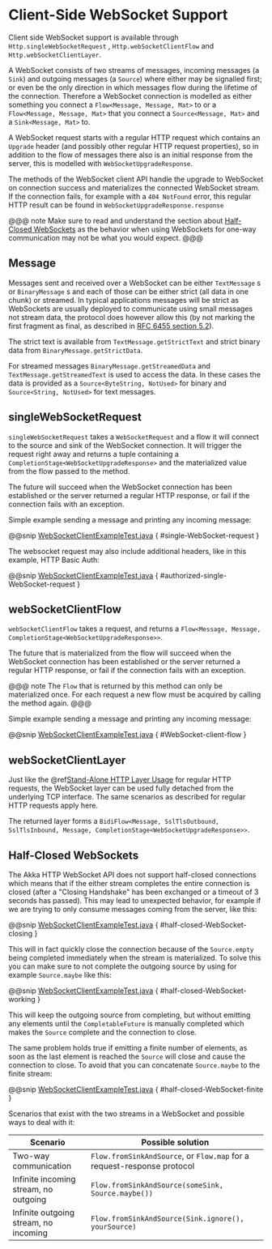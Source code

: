 <a id="client-side-websocket-support-java"></a>
# Client-Side WebSocket Support

Client side WebSocket support is available through `Http.singleWebSocketRequest` ,
`Http.webSocketClientFlow` and `Http.webSocketClientLayer`.

A WebSocket consists of two streams of messages, incoming messages (a `Sink`) and outgoing messages
(a `Source`) where either may be signalled first; or even be the only direction in which messages flow
during the lifetime of the connection. Therefore a WebSocket connection is modelled as either something you connect a
`Flow<Message, Message, Mat>` to or a `Flow<Message, Message, Mat>` that you connect a `Source<Message, Mat>`
and a `Sink<Message, Mat>` to.

A WebSocket request starts with a regular HTTP request which contains an `Upgrade` header (and possibly
other regular HTTP request properties), so in addition to the flow of messages there also is an initial response
from the server, this is modelled with `WebSocketUpgradeResponse`.

The methods of the WebSocket client API handle the upgrade to WebSocket on connection success and materializes
the connected WebSocket stream. If the connection fails, for example with a `404 NotFound` error, this regular
HTTP result can be found in `WebSocketUpgradeResponse.response`

@@@ note
Make sure to read and understand the section about [Half-Closed WebSockets](#half-closed-client-websockets-java) as the behavior
when using WebSockets for one-way communication may not be what you would expect.
@@@

## Message

Messages sent and received over a WebSocket can be either `TextMessage` s or `BinaryMessage` s and each
of those can be either strict (all data in one chunk) or streamed. In typical applications messages will be strict as
WebSockets are usually deployed to communicate using small messages not stream data, the protocol does however
allow this (by not marking the first fragment as final, as described in [RFC 6455 section 5.2](https://tools.ietf.org/html/rfc6455#section-5.2)).

The strict text is available from `TextMessage.getStrictText` and strict binary data from
`BinaryMessage.getStrictData`.

For streamed messages `BinaryMessage.getStreamedData` and `TextMessage.getStreamedText` is used to access the data.
In these cases the data is provided as a `Source<ByteString, NotUsed>` for binary and `Source<String, NotUsed>`
for text messages.

## singleWebSocketRequest

`singleWebSocketRequest` takes a `WebSocketRequest` and a flow it will connect to the source and
sink of the WebSocket connection. It will trigger the request right away and returns a tuple containing a
`CompletionStage<WebSocketUpgradeResponse>` and the materialized value from the flow passed to the method.

The future will succeed when the WebSocket connection has been established or the server returned a regular
HTTP response, or fail if the connection fails with an exception.

Simple example sending a message and printing any incoming message:

@@snip [WebSocketClientExampleTest.java](../../../../../test/java/docs/http/javadsl/WebSocketClientExampleTest.java) { #single-WebSocket-request }

The websocket request may also include additional headers, like in this example, HTTP Basic Auth:

@@snip [WebSocketClientExampleTest.java](../../../../../test/java/docs/http/javadsl/WebSocketClientExampleTest.java) { #authorized-single-WebSocket-request }

## webSocketClientFlow

`webSocketClientFlow` takes a request, and returns a `Flow<Message, Message, CompletionStage<WebSocketUpgradeResponse>>`.

The future that is materialized from the flow will succeed when the WebSocket connection has been established or
the server returned a regular HTTP response, or fail if the connection fails with an exception.

@@@ note
The `Flow` that is returned by this method can only be materialized once. For each request a new
flow must be acquired by calling the method again.
@@@

Simple example sending a message and printing any incoming message:

@@snip [WebSocketClientExampleTest.java](../../../../../test/java/docs/http/javadsl/WebSocketClientExampleTest.java) { #WebSocket-client-flow }

## webSocketClientLayer

Just like the @ref[Stand-Alone HTTP Layer Usage](connection-level.md#http-client-layer-java) for regular HTTP requests, the WebSocket layer can be used fully detached from the
underlying TCP interface. The same scenarios as described for regular HTTP requests apply here.

The returned layer forms a `BidiFlow<Message, SslTlsOutbound, SslTlsInbound, Message, CompletionStage<WebSocketUpgradeResponse>>`.

<a id="half-closed-client-websockets-java"></a>
## Half-Closed WebSockets

The Akka HTTP WebSocket API does not support half-closed connections which means that if the either stream completes the
entire connection is closed (after a "Closing Handshake" has been exchanged or a timeout of 3 seconds has passed).
This may lead to unexpected behavior, for example if we are trying to only consume messages coming from the server,
like this:

@@snip [WebSocketClientExampleTest.java](../../../../../test/java/docs/http/javadsl/WebSocketClientExampleTest.java) { #half-closed-WebSocket-closing }

This will in fact quickly close the connection because of the `Source.empty` being completed immediately when the
stream is materialized. To solve this you can make sure to not complete the outgoing source by using for example
`Source.maybe` like this:

@@snip [WebSocketClientExampleTest.java](../../../../../test/java/docs/http/javadsl/WebSocketClientExampleTest.java) { #half-closed-WebSocket-working }

This will keep the outgoing source from completing, but without emitting any elements until the `CompletableFuture` is manually
completed which makes the `Source` complete and the connection to close.

The same problem holds true if emitting a finite number of elements, as soon as the last element is reached the `Source`
will close and cause the connection to close. To avoid that you can concatenate `Source.maybe` to the finite stream:

@@snip [WebSocketClientExampleTest.java](../../../../../test/java/docs/http/javadsl/WebSocketClientExampleTest.java) { #half-closed-WebSocket-finite }

Scenarios that exist with the two streams in a WebSocket and possible ways to deal with it:

|Scenario                              | Possible solution                                                      |
|--------------------------------------|------------------------------------------------------------------------|
|Two-way communication                 | `Flow.fromSinkAndSource`, or `Flow.map` for a request-response protocol|
|Infinite incoming stream, no outgoing | `Flow.fromSinkAndSource(someSink, Source.maybe())`                     |
|Infinite outgoing stream, no incoming | `Flow.fromSinkAndSource(Sink.ignore(), yourSource)`                    |
